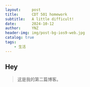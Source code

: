 ```yaml
---
layout:     post
title:      CDT 501 homework
subtitle:   A little difficult!
date:       2024-10-12
author:     YNZ
header-img: img/post-bg-ios9-web.jpg
catalog: true
tags:
    - 生活
---
```


## Hey
>这是我的第二篇博客。
